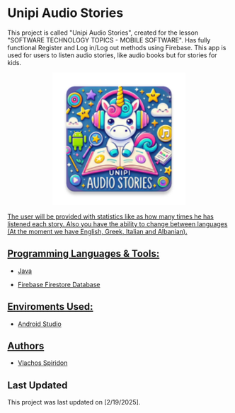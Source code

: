 # Unipi Audio Stories

This project is called "Unipi Audio Stories", created for the lesson "SOFTWARE TECHNOLOGY TOPICS - MOBILE SOFTWARE". Has fully functional Register and Log in/Log out methods using Firebase. This app is used for users to listen audio stories, like audio books but for stories for kids.

<p align="center"><a href="https://github.com/spirosvl999/Unipi_Audio_Stories"><img src="https://github.com/spirosvl999/Unipi_Audio_Stories/blob/master/app/src/main/res/mipmap-xxxhdpi/ic_launcher.webp" height="300" width="300" /></p>

The user will be provided with statistics like as how many times he has listened each story. Also you have the ability to change between languages (At the moment we have English, Greek, Italian and Albanian).


## Programming Languages & Tools:

- Java

- Firebase Firestore Database


## Enviroments Used:

- Android Studio

## Authors

- [Vlachos Spiridon](https://github.com/spirosvl999)

## Last Updated
This project was last updated on [2/19/2025].
